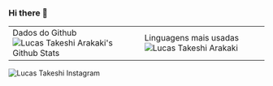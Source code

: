 ### Hi there 👋
<!--
<a href="https://www.linkedin.com/in/takeshi-lucas/">
  <img align="right" alt="Lucas Takeshi LinkedIn" src="https://img.shields.io/badge/-Takeshi-8257E5?style=Linkedin&flat&logo=Linkedin&logoColor=white" />
</a>
-->

<table>
  <tr>   
    <td>
     Dados do Github
     <img alt="Lucas Takeshi Arakaki's Github Stats" src="https://github-readme-stats.vercel.app/api?username=lucasarakaki&show_icons=true&hide_border=true&theme=tokyonight" />
    </td>
    <td>
     Linguagens mais usadas
     <img alt="Lucas Takeshi Arakaki" src="https://github-readme-stats.vercel.app/api/top-langs/?username=lucasarakaki&layout=compact&theme=tokyonight&title_color=268bd2" />
    </td>
  </tr>
</table>

<a href="https://www.instagram.com/_lucasarakaki/">
  <img align="left" alt="Lucas Takeshi Instagram" src="https://img.shields.io/badge/-Takeshi-8257E5?style=Instagram&flat&logo=instagram&logoColor=white" />
</a>
